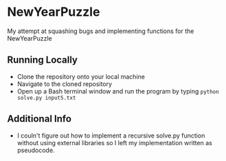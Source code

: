 # NewYearPuzzle

My attempt at squashing bugs and implementing functions for the NewYearPuzzle

## Running Locally

 - Clone the repository onto your local machine
 - Navigate to the cloned repository
 - Open up a Bash terminal window and run the program by typing ```python solve.py input5.txt```

## Additional Info

 - I couln't figure out how to implement a recursive solve.py function without using external libraries so I left my implementation written as pseudocode.
